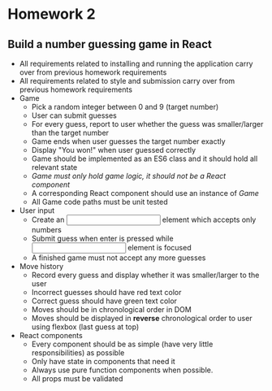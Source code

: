 # Homework 2

## Build a number guessing game in React

* All requirements related to installing and running the application carry over from previous homework requirements
* All requirements related to style and submission carry over from previous homework requirements
* Game
  * Pick a random integer between 0 and 9 (target number)
  * User can submit guesses
  * For every guess, report to user whether the guess was smaller/larger than the target number
  * Game ends when user guesses the target number exactly
  * Display "You won!" when user guessed correctly
  * Game should be implemented as an ES6 class and it should hold all relevant state
  * *Game must only hold game logic, it should not be a React component*
  * A corresponding React component should use an instance of _Game_
  * All Game code paths must be unit tested
* User input
  * Create an <input> element which accepts only numbers
  * Submit guess when enter is pressed while <input> element is focused
  * A finished game must not accept any more guesses
* Move history
  * Record every guess and display whether it was smaller/larger to the user
  * Incorrect guesses should have red text color
  * Correct guess should have green text color
  * Moves should be in chronological order in DOM
  * Moves should be displayed in **reverse** chronological order to user using flexbox (last guess at top)
* React components
  * Every component should be as simple (have very little responsibilities) as possible
  * Only have state in components that need it
  * Always use pure function components when possible.
  * All props must be validated
